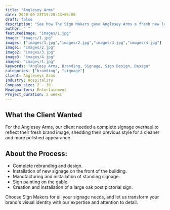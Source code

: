 ```yaml
---
title: "Anglesey Arms"
date: 2020-09-23T15:28:43+06:00
draft: false
description: "See how The Sign Makers gave Anglesey Arms a fresh new look with a complete signage makeover—polished designs, standout standing signs, and a stunning oak post pictorial sign that truly stands out."
author: " "
featuredImage: "images/1.jpg"
image: "images/1.jpg"
images: ["images/1.jpg","images/2.jpg","images/3.jpg","images/4.jpg"]
image1: "images/2.jpg"
image2: "images/3.jpg"
image3: "images/4.jpg"
image4: "images/1.jpg"
keywords: "Anglesy Arms, Branding, Signage, Sign Design, Design"
categories: ["branding", "signage"]
client: Angleseys Arms
Industry: Hospitality
Company_size: 2 - 10
Headquarters: Entertainment
Project_duration: 2 weeks 
---
```


## What the Client Wanted
For the Anglesey Arms, our client needed a complete signage overhaul to reflect their fresh brand image, shedding their previous style for a cleaner and more polished appearance.

## About the Process:
- Complete rebranding and design.
- Installation of new signage on the front of the building.
- Manufacturing and installation of standing signage.
- Sign painting on the gable.
- Creation and installation of a large oak post pictorial sign.

Choose Sign Makers for all your signage needs, and let us transform your brand's visual identity with our expertise and attention to detail.
